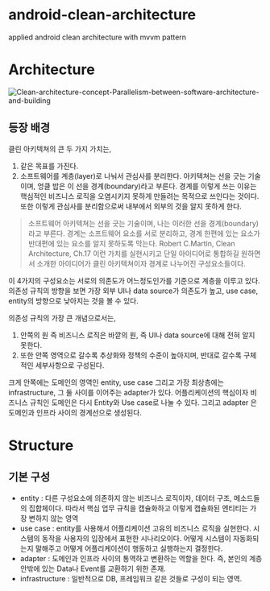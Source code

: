 # android-clean-architecture
applied android clean architecture with mvvm pattern
# Architecture
![Clean-architecture-concept-Parallelism-between-software-architecture-and-building](https://user-images.githubusercontent.com/76150928/187150463-75388b9a-e89f-4ef0-889a-9687902b0f3c.png)

## 등장 배경
클린 아키텍쳐의 큰 두 가지 가치는, 
1. 같은 목표를 가진다.
2. 소프트웨어를 계층(layer)로 나눠서 관심사를 분리한다. 
아키텍쳐는 선을 긋는 기술이며, 엉클 밥은 이 선을 경계(boundary)라고 부른다. 경계를 이렇게 쓰는 이유는 핵심적인 비즈니스 로직을 오염시키지 못하게 만들려는 목적으로 쓰인다는 것이다. 또한 이렇게 관심사를 분리함으로써 내부에서 외부의 것을 알지 못하게 한다.

> 소프트웨어 아키텍쳐는 선을 긋는 기술이며, 나는 이러한 선을 경계(boundary)라고 부른다. 경계는 소프트웨어 요소를 서로 분리하고, 경계 한편에 있는 요소가 반대편에 있는 요소를 알지 못하도록 막는다.
Robert C.Martin, Clean Architecture, Ch.17
이런 가치를 실현시키고 단일 아이디어로 통합하길 원하면서 소개한 아이디어가 클린 아키텍쳐이자 경계로 나누어진 구성요소들이다.

이 4가지의 구성요소는 서로의 의존도가 어느정도인가를 기준으로 계층을 이루고 있다.
의존성 규칙의 방향을 보면 가장 외부 UI나 data source가 의존도가 높고, use case, entity의 방향으로 낮아지는 것을 볼 수 있다.

의존성 규칙의 가장 큰 개념으로서는,
1. 안쪽의 원 즉 비즈니스 로직은 바깥의 원, 즉 UI나 data source에 대해 전혀 알지 못한다.
2. 또한 안쪽 영역으로 갈수록 추상화와 정책의 수준이 높아지며, 반대로 갈수록 구체적인 세부사항으로 구성된다.

크게 안쪽에는 도메인의 영역인 entity, use case 그리고 가장 최상층에는 infrastructure, 그 둘 사이를 이어주는 adapter가 있다.
어플리케이션의 핵심이자 비즈니스 규칙인 도메인은 다시 Entity와 Use case로 나눌 수 있다.
그리고 adapter 은 도메인과 인프라 사이의 경계선으로 생성된다.



# Structure
## 기본 구성
* entity : 다른 구성요소에 의존하지 않는 비즈니스 로직이자, 데이터 구조, 메소드들의 집합체이다. 따라서 핵심 업무 규칙을 캡슐화하고 이렇게 캡슐화된 엔티티는 가장 변하지 않는 영역
* use case : entity를 사용해서 어플리케이션 고유의 비즈니스 로직을 실현한다. 시스템의 동작을 사용자의 입장에서 표현한 시나리오이다. 어떻게 시스템이 자동화되는지 말해주고 어떻게 어플리케이션이 행동하고 실행하는지 결정한다.
* adapter : 도메인과 인프라 사이의 통역하고 변환하는 역할을 한다. 즉, 본인의 계층 안밖에 있는 Data나 Event를 교환하기 위한 존재.
* infrastructure : 일반적으로 DB, 프레임워크 같은 것들로 구성이 되는 영역.
